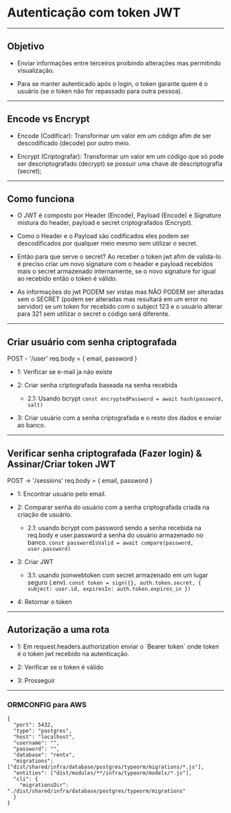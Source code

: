# Autenticação com token JWT

---

## Objetivo

- Enviar informações entre terceiros proibindo alterações mas permitindo visualização.

- Para se manter autenticado após o login, o token garante quem é o usuário (se o token não for repassado para outra pessoa).

---

## Encode vs Encrypt

- Encode (Codificar): Transformar um valor em um código afim de ser descodificado (decode) por outro meio.

- Encrypt (Criptografar): Transformar um valor em um código que só pode ser descriptografado (decrypt) se possuir uma chave de descriptografia (secret);

---

## Como funciona

- O JWT é composto por Header (Encode), Payload (Encode) e Signature mistura do header, payload e secret criptografados (Encrypt).

- Como o Header e o Payload são codificados eles podem ser descodificados por qualquer meio mesmo sem utilizar o secret.

- Então para que serve o secret? Ao receber o token jwt afim de valida-lo é preciso criar um novo signature com o header e payload recebidos mais o secret armazenado internamente, se o novo signature for igual ao recebido então o token é válido.

- As informações do jwt PODEM ser vistas mas NÃO PODEM ser alteradas sem o SECRET (podem ser alteradas mas resultará em um error no servidor) se um token for recebido com o subject 123 e o usuário alterar para 321 sem utilizar o secret o código será diferente.

---

## Criar usuário com senha criptografada

POST - '/user' req.body = { email, password }

- 1: Verificar se e-mail ja não existe

- 2: Criar senha criptografada baseada na senha recebida

  - 2.1: Usando bcrypt
    `const encryptedPassword = await hash(password, salt)`

- 3: Criar usuário com a senha criptografada e o resto dos dados e enviar ao banco.

---

## Verificar senha criptografada (Fazer login) & Assinar/Criar token JWT

POST -> '/sessions' req.body = { email, password }

- 1: Encontrar usuário pelo email.

- 2: Comparar senha do usuário com a senha criptografada criada na criação de usuário.

  - 2.1: usando bcrypt com password sendo a senha recebida na req.body e user.password a senha do usuário armazenado no banco.
    `const passwordIsValid = await compare(password, user.password)`

- 3: Criar JWT

  - 3.1: usando jsonwebtoken com secret armazenado em um lugar seguro (.env).
    `const token = sign({}, auth.token.secret, { subject: user.id, expiresIn: auth.token.expires_in })`

- 4: Retornar o token

---

## Autorização a uma rota

- 1: Em request.headers.authorization enviar o \`Bearer token\` onde token é o token jwt recebido na autenticação.

- 2: Verificar se o token é válido

- 3: Prosseguir

---

### ORMCONFIG para AWS

```
{
  "port": 5432,
  "type": "postgres",
  "host": "localhost",
  "username": "",
  "password": "",
  "database": "rentx",
  "migrations": ["dist/shared/infra/database/postgres/typeorm/migrations/*.js"],
  "entities": ["dist/modules/**/infra/typeorm/models/*.js"],
  "cli": {
    "migrationsDir": "./dist/shared/infra/database/postgres/typeorm/migrations"
  }
}
```
